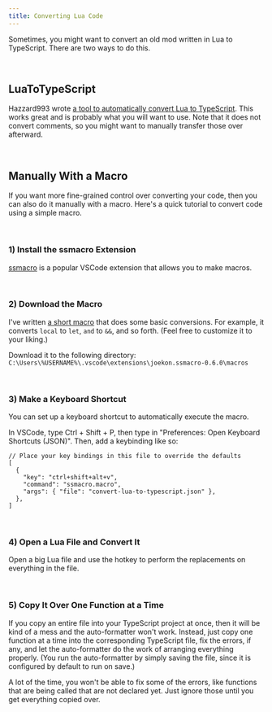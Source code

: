 ```yaml
---
title: Converting Lua Code
---
```


Sometimes, you might want to convert an old mod written in Lua to TypeScript. There are two ways to do this.

<br />

## LuaToTypeScript

Hazzard993 wrote [a tool to automatically convert Lua to TypeScript](https://github.com/hazzard993/LuaToTypeScript). This works great and is probably what you will want to use. Note that it does not convert comments, so you might want to manually transfer those over afterward. <!-- cspell:ignore Hazzard -->

<br />

## Manually With a Macro

If you want more fine-grained control over converting your code, then you can also do it manually with a macro. Here's a quick tutorial to convert code using a simple macro.

<br />

### 1) Install the ssmacro Extension

[ssmacro](https://marketplace.visualstudio.com/items?itemName=joekon.ssmacro) is a popular VSCode extension that allows you to make macros.

<br />

### 2) Download the Macro

I've written [a short macro](https://raw.githubusercontent.com/IsaacScript/isaacscript/main/misc/convert-lua-to-typescript.json) that does some basic conversions. For example, it converts `local` to `let`, `and` to `&&`, and so forth. (Feel free to customize it to your liking.)

Download it to the following directory: `C:\Users\%USERNAME%\.vscode\extensions\joekon.ssmacro-0.6.0\macros` <!-- cspell:ignore joekon -->

<br />

### 3) Make a Keyboard Shortcut

You can set up a keyboard shortcut to automatically execute the macro.

In VSCode, type Ctrl + Shift + P, then type in "Preferences: Open Keyboard Shortcuts (JSON)". Then, add a keybinding like so:

```jsonc
// Place your key bindings in this file to override the defaults
[
  {
    "key": "ctrl+shift+alt+v",
    "command": "ssmacro.macro",
    "args": { "file": "convert-lua-to-typescript.json" },
  },
]
```

<br />

### 4) Open a Lua File and Convert It

Open a big Lua file and use the hotkey to perform the replacements on everything in the file.

<br />

### 5) Copy It Over One Function at a Time

If you copy an entire file into your TypeScript project at once, then it will be kind of a mess and the auto-formatter won't work. Instead, just copy one function at a time into the corresponding TypeScript file, fix the errors, if any, and let the auto-formatter do the work of arranging everything properly. (You run the auto-formatter by simply saving the file, since it is configured by default to run on save.)

A lot of the time, you won't be able to fix some of the errors, like functions that are being called that are not declared yet. Just ignore those until you get everything copied over.
